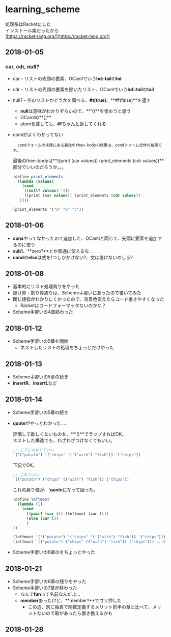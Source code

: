 # learning_scheme

処理系はRacketにした  
インストール楽だったから  
[https://racket-lang.org/](https://racket-lang.org/)

## 2018-01-05

### car, cdr, null?

* car - リストの先頭の要素、OCamlでいう**hd::tail**の**hd**
* cdr - リストの先頭の要素を除いたリスト、OCamlでいう**hd::tail**の**tail**
* null? - 空のリストかどうかを調べる、**#t(true)**、**#f(false)**を返す
	* **null**は意味がわかりずらいので、**'()**を使おうと思う
	* OCamlの**[]**
	* atomを渡しても、**#f**ちゃんと返してくれる
* condがよくわかってない

		condフォームの末尾にある最後のthen-bodyの結果は、condフォーム全体の結果です。

	最後のthen-bodyは**((print (car values)) (print_elements (cdr values))**部分でいいのだろうか。。。
	
	```scheme
	(define print_elements
	  (lambda (values)
	    (cond
         ((null? values) '())
         ((print (car values)) (print_elements (cdr values))
       ))))

	(print_elements '("a" "b" "c"))
	```

## 2018-01-06

* **cons**やってなかったので追加した、OCamlと同じで、先頭に要素を追加するのに使う
* **sub1**、**zero?**とか普通に使えるな...
* **cond**の**else**は式を1つしかかけない?、文は置けないのしら?

## 2018-01-08

* 基本的にリスト処理周りをやった
* 掛け算・割り算周りは、Scheme手習いにあったので書いてみた
* 閉じ括弧がわかりにくかったので、背景色変えたらコード書きやすくなった
	* Racketはコードフォーマッタないのかな？
* Scheme手習いの4章終わった

## 2018-01-12
* Scheme手習いの5章を開始
	* ネストしたリストの処理をちょっとだけやった

## 2018-01-13
* Scheme手習いの5章の続き
* **insertR**、**insertL**など

## 2018-01-14
* Scheme手習いの5章の続き
* **quote**がやっとわかった....

	評価して欲しくないものを、**'()**でラップすればOK。  
	ネストした構造でも、わざわざつけなくてもいい。

	```scheme
	;; こうじゃなくていい
	'('("potato") '("chips" '('("with") "fish")) '("chips"))
	```	

	下記でOK。

	```scheme
	;; これでいい
	'(("potato") ("chips" (("with") "fish")) ("chips"))
	```	

	これの戻り値が、**'quote**になって困った。

	```scheme
	(define leftmost
	  (lambda (l)
	    (cond
	      ((pair? (car l)) (leftmost (car l)))
	      (else (car l))
	      )
	))

	(leftmost '('("potato") '("chips" '('("with") "fish")) '("chips"))) ;; NG
	(leftmost '(("potato") ("chips" (("with") "fish")) ("chips"))) ;; OK
	```

* Scheme手習いの6章のをちょっとやった

## 2018-01-21
* Scheme手習いの6章の残りをやった
* Scheme手習いの7章が終わった
	* なんで**fun**って名前なんだよ...
	* **member**あったけど、**member?**でゴリ押した
		* この辺、別に独自で関数定義するメリット前半の章と比べて、メリットないので暇があったら置き換えるかも

## 2018-01-28
